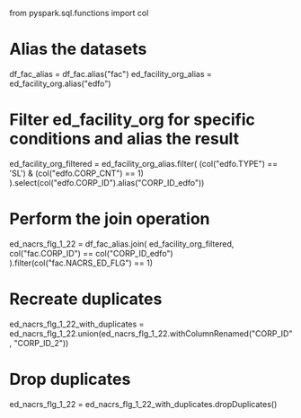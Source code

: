 from pyspark.sql.functions import col

# Alias the datasets 
df_fac_alias = df_fac.alias("fac")
ed_facility_org_alias = ed_facility_org.alias("edfo")

# Filter ed_facility_org for specific conditions and alias the result
ed_facility_org_filtered = ed_facility_org_alias.filter(
    (col("edfo.TYPE") == 'SL') & (col("edfo.CORP_CNT") == 1)
).select(col("edfo.CORP_ID").alias("CORP_ID_edfo"))

# Perform the join operation
ed_nacrs_flg_1_22 = df_fac_alias.join(
    ed_facility_org_filtered, 
    col("fac.CORP_ID") == col("CORP_ID_edfo")
).filter(col("fac.NACRS_ED_FLG") == 1)

# Recreate duplicates
ed_nacrs_flg_1_22_with_duplicates = ed_nacrs_flg_1_22.union(ed_nacrs_flg_1_22.withColumnRenamed("CORP_ID", "CORP_ID_2"))

# Drop duplicates
ed_nacrs_flg_1_22 = ed_nacrs_flg_1_22_with_duplicates.dropDuplicates()
